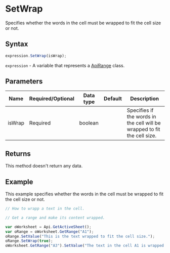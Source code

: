 # SetWrap

Specifies whether the words in the cell must be wrapped to fit the cell size or not.

## Syntax

```javascript
expression.SetWrap(isWrap);
```

`expression` - A variable that represents a [ApiRange](../ApiRange.md) class.

## Parameters

| **Name** | **Required/Optional** | **Data type** | **Default** | **Description** |
| ------------- | ------------- | ------------- | ------------- | ------------- |
| isWrap | Required | boolean |  | Specifies if the words in the cell will be wrapped to fit the cell size. |

## Returns

This method doesn't return any data.

## Example

This example specifies whether the words in the cell must be wrapped to fit the cell size or not.

```javascript editor-xlsx
// How to wrapp a text in the cell.

// Get a range and make its content wrapped.

var oWorksheet = Api.GetActiveSheet();
var oRange = oWorksheet.GetRange("A1");
oRange.SetValue("This is the text wrapped to fit the cell size.");
oRange.SetWrap(true);
oWorksheet.GetRange("A3").SetValue("The text in the cell A1 is wrapped: " + oRange.GetWrapText());
```
